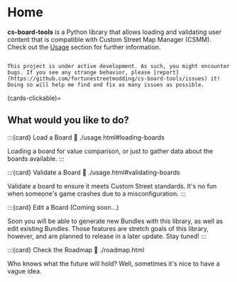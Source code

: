 # Home

**cs-board-tools** is a Python library that allows loading and validating user content that is compatible with Custom Street Map Manager (CSMM). Check out the [Usage](#usage) section for further information.

```{note}

This project is under active development. As such, you might encounter bugs. If you see any strange behavior, please [report](https://github.com/fortunestreetmodding/cs-board-tools/issues) it! Doing so will help me find and fix as many issues as possible.
```

(cards-clickable)=
## What would you like to do?

:::{card} Load a Board
:link: ./usage.html#loading-boards

Loading a board for value comparison, or just to gather data about the boards available.
:::

:::{card} Validate a Board
:link: ./usage.html#validating-boards

Validate a board to ensure it meets Custom Street standards. It's no fun when someone's game crashes due to a misconfiguration.
:::

:::{card} Edit a Board (Coming soon...)

Soon you will be able to generate new Bundles with this library, as well as edit existing Bundles. Those features are stretch goals of this library, however, and are planned to release in a later update. Stay tuned!
:::

:::{card} Check the Roadmap
:link: ./roadmap.html

Who knows what the future will hold? Well, sometimes it's nice to have a vague idea.
